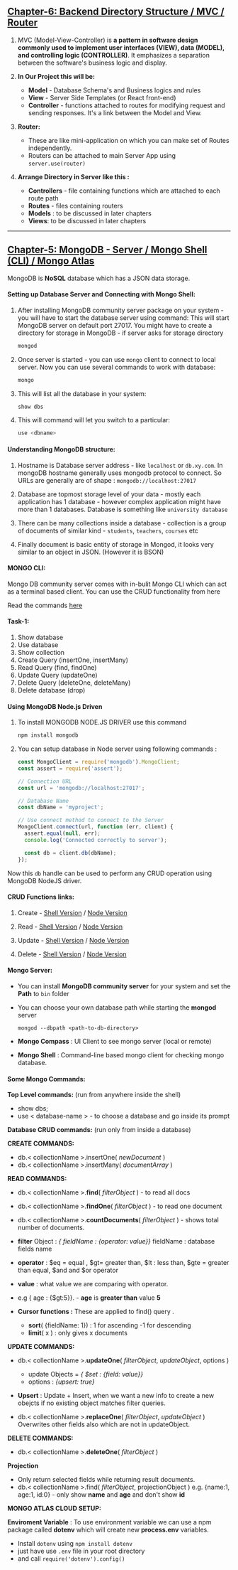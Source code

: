 ## [Chapter-6: Backend Directory Structure / MVC / Router](https://github.com/Sabbir2809/nodejs-express-mongodb)

1. MVC (Model-View-Controller) is **a pattern in software design commonly used to implement user interfaces (VIEW), data (MODEL), and controlling logic (CONTROLLER)**. It emphasizes a separation between the software's business logic and display.

1. **In Our Project this will be:**

   - **Model** - Database Schema's and Business logics and rules
   - **View** - Server Side Templates (or React front-end)
   - **Controller** - functions attached to routes for modifying request and sending responses. It's a link between the Model and View.

1. **Router:**

   - These are like mini-application on which you can make set of Routes independently.
   - Routers can be attached to main Server App using `server.use(router)`

1. **Arrange Directory in Server like this :**

   - **Controllers** - file containing functions which are attached to each route path
   - **Routes** - files containing routers
   - **Models** : to be discussed in later chapters
   - **Views**: to be discussed in later chapters

---

## [Chapter-5: MongoDB - Server / Mongo Shell (CLI) / Mongo Atlas](https://github.com/Sabbir2809/nodejs-express-mongodb/tree/chapter-6)

MongoDB is **NoSQL** database which has a JSON data storage.

#### Setting up Database Server and Connecting with Mongo Shell:

1. After installing MongoDB community server package on your system - you will have to start the database server using command: This will start MongoDB server on default port 27017. You might have to create a directory for storage in MongoDB - if server asks for storage directory

   ```bash
   mongod
   ```

1. Once server is started - you can use `mongo` client to connect to local server. Now you can use several commands to work with database:

   ```bash
   mongo
   ```

1. This will list all the database in your system:

   ```bash
   show dbs
   ```

1. This will command will let you switch to a particular:

   ```bash
   use <dbname>
   ```

#### Understanding MongoDB structure:

1. Hostname is Database server address - like `localhost` or `db.xy.com`. In mongoDB hostname generally uses mongodb protocol to connect.
   So URLs are generally are of shape : `mongodb://localhost:27017`

1. Database are topmost storage level of your data - mostly each application has 1 database - however complex application might have more than 1 databases. Database is something like `university database`

1. There can be many collections inside a database - collection is a group of documents of similar kind - `students`, `teachers`, `courses` etc

1. Finally document is basic entity of storage in Mongod, it looks very similar to an object in JSON. (However it is BSON)

#### MONGO CLI:

Mongo DB community server comes with in-bulit Mongo CLI which can act as a terminal based client. You can use the CRUD functionality from here

Read the commands [here](https://docs.mongodb.com/manual/reference/mongo-shell/)

#### Task-1:

1. Show database
2. Use database
3. Show collection
4. Create Query (insertOne, insertMany)
5. Read Query (find, findOne)
6. Update Query (updateOne)
7. Delete Query (deleteOne, deleteMany)
8. Delete database (drop)

#### Using MongoDB Node.js Driven

1. To install MONGODB NODE.JS DRIVER use this command

   ```javascript
   npm install mongodb
   ```

1. You can setup database in Node server using following commands :

   ```javascript
   const MongoClient = require('mongodb').MongoClient;
   const assert = require('assert');

   // Connection URL
   const url = 'mongodb://localhost:27017';

   // Database Name
   const dbName = 'myproject';

   // Use connect method to connect to the Server
   MongoClient.connect(url, function (err, client) {
     assert.equal(null, err);
     console.log('Connected correctly to server');

     const db = client.db(dbName);
   });
   ```

Now this `db` handle can be used to perform any CRUD operation using MongoDB NodeJS driver.

#### CRUD Functions links:

1. Create - [Shell Version](https://docs.mongodb.com/manual/crud/#create-operations) / [Node Version](http://mongodb.github.io/node-mongodb-native/3.0/tutorials/crud#insert-documents)

2. Read - [Shell Version](https://docs.mongodb.com/manual/crud/#read-operations) / [Node Version](http://mongodb.github.io/node-mongodb-native/3.0/tutorials/crud#findoneandupdate-findoneanddelete-and-findoneandreplace)

3. Update - [Shell Version](https://docs.mongodb.com/manual/crud/#update-operations) / [Node Version](http://mongodb.github.io/node-mongodb-native/3.0/tutorials/crud#updating-documents)

4. Delete - [Shell Version](https://docs.mongodb.com/manual/crud/#delete-operations) / [Node Version](http://mongodb.github.io/node-mongodb-native/3.0/tutorials/crud#removing-documents)

#### Mongo Server:

- You can install **MongoDB community server** for your system and set the **Path** to `bin` folder

- You can choose your own database path while starting the **mongod** server

  ```
  mongod --dbpath <path-to-db-directory>
  ```

- **Mongo Compass** : UI Client to see mongo server (local or remote)

- **Mongo Shell** : Command-line based mongo client for checking mongo database.

#### Some Mongo Commands:

**Top Level commands:** (run from anywhere inside the shell)

- show dbs;
- use < database-name > - to choose a database and go inside its prompt

**Database CRUD commands:** (run only from inside a database)

**CREATE COMMANDS:**

- db.< collectionName >.insertOne( _newDocument_ )
- db.< collectionName >.insertMany( _documentArray_ )

**READ COMMANDS:**

- db.< collectionName >.**find**( _filterObject_ ) - to read all docs
- db.< collectionName >.**findOne**( _filterObject_ ) - to read one document
- db.< collectionName >.**countDocuments**( _filterObject_ ) - shows total number of documents.

- **filter** Object : _{ fieldName : {operator: value}}_
  fieldName : database fields name
- **operator** : $eq = equal , $gt= greater than, $lt : less than, $gte = greater than equal, $and and $or operator
- **value** : what value we are comparing with operator.

- e.g { age : {$gt:5}}. - **age** is **greater than** value **5**

- **Cursor functions :**
  These are applied to find() query .

  - **sort**( {fieldName: 1}) : 1 for ascending -1 for descending
  - **limit**( x ) : only gives x documents

**UPDATE COMMANDS:**

- db.< collectionName >.**updateOne**( _filterObject_, _updateObject_, options )

  - update Objects = _{ $set : {field: value}}_
  - options : _{upsert: true}_

- **Upsert** : Update + Insert, when we want a new info to create a new obejcts if no existing object matches filter queries.

- db.< collectionName >.**replaceOne**( _filterObject_, _updateObject_ )
  Overwrites other fields also which are not in updateObject.

**DELETE COMMANDS:**

- db.< collectionName >.**deleteOne**( _filterObject_ )

**Projection**

- Only return selected fields while returning result documents.
- db.< collectionName >.find( _filterObject_, projectionObject )
  e.g. {name:1, age:1, id:0} - only show **name** and **age** and don't show **id**

**MONGO ATLAS CLOUD SETUP:**

**Enviroment Variable** : To use environment variable we can use a npm package called **dotenv** which will create new **process.env** variables.

- Install `dotenv` using `npm install dotenv`
- just have use `.env` file in your root directory
- and call `require('dotenv').config()`
